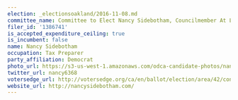 ```yaml
---
election: _electionsoakland/2016-11-08.md
committee_name: Committee to Elect Nancy Sidebotham, Councilmember At Large, 2016
filer_id: '1386741'
is_accepted_expenditure_ceiling: true
is_incumbent: false
name: Nancy Sidebotham
occupation: Tax Preparer
party_affiliation: Democrat
photo_url: https://s3-us-west-1.amazonaws.com/odca-candidate-photos/nancy-sidebotham2.png
twitter_url: nancy6368
votersedge_url: http://votersedge.org/ca/en/ballot/election/area/42/contests/contest/13234/candidate/130754?&county=Alameda%20County&election_authority_id=1
website_url: http://nancysidebotham.com/
---
```

